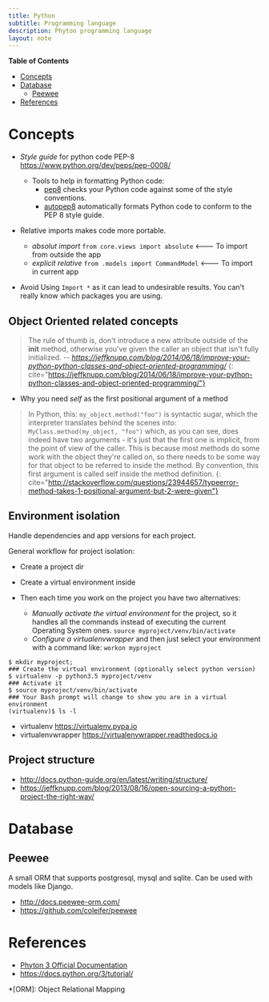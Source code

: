 ```yaml
---
title: Python
subtitle: Programming language
description: Phyton programming language
layout: note
---
```



<!-- markdown-toc start - Don't edit this section. Run M-x markdown-toc-generate-toc again -->
**Table of Contents**

- [Concepts](#concepts)
- [Database](#database)
    - [Peewee](#peewee)
- [References](#references)

<!-- markdown-toc end -->

# Concepts

* _Style guide_ for python code PEP-8 <https://www.python.org/dev/peps/pep-0008/>
  * Tools to help in formatting Python code:
	* [pep8](https://pypi.python.org/pypi/pep8) checks your Python code against some of the style conventions.
	* [autopep8](https://pypi.python.org/pypi/autopep8) automatically formats Python code to conform to the PEP 8 style guide.
  
* Relative imports makes code more portable. 

  * _absolut import_ `from core.views import absolute` <---  To import from outside the app
  * _explicit relative_ `from .models import CommandModel` <--- To import in current app 

* Avoid Using `Import *` as it can lead to undesirable results. You can't really know which packages you are using.

## Object Oriented related concepts

> The rule of thumb is, don't introduce a new attribute outside of the __init__ method, otherwise you've given the caller an object that isn't fully initialized.
> -- <cite>https://jeffknupp.com/blog/2014/06/18/improve-your-python-python-classes-and-object-oriented-programming/</cite>
{: cite="https://jeffknupp.com/blog/2014/06/18/improve-your-python-python-classes-and-object-oriented-programming/"}

* Why you need _self_ as the first positional argument of a method

> In Python, this: `my_object.method("foo")` is syntactic sugar, which the interpreter translates behind the scenes into: `MyClass.method(my_object, "foo")` which, as you can see, does indeed have two arguments - it's just that the first one is implicit, from the point of view of the caller. 
> This is because most methods do some work with the object they're called on, so there needs to be some way for that object to be referred to inside the method. By convention, this first argument is called self inside the method definition.
{: cite="http://stackoverflow.com/questions/23944657/typeerror-method-takes-1-positional-argument-but-2-were-given"}

## Environment isolation

Handle dependencies and app versions for each project. 

General workflow for project isolation:

+ Create a project dir
+ Create a virtual environment inside
+ Then each time you work on the project you have two alternatives:

  + _Manually activate the virtual environment_ for the project, so it handles all the commands instead of executing the current Operating System ones. `source myproject/venv/bin/activate`
  + _Configure a virtualenvwrapper_ and then just select your environment with a command like: `workon myproject`

```
$ mkdir myproject;
### Create the virtual environment (optionally select python version)
$ virtualenv -p python3.5 myproject/venv
### Activate it
$ source myproject/venv/bin/activate
### Your Bash prompt will change to show you are in a virtual environment
(virtualenv)$ ls -l
```

+ virtualenv <https://virtualenv.pypa.io>
+ virtualenvwrapper <https://virtualenvwrapper.readthedocs.io>

## Project structure

* <http://docs.python-guide.org/en/latest/writing/structure/>
* <https://jeffknupp.com/blog/2013/08/16/open-sourcing-a-python-project-the-right-way/>


# Database #

## Peewee ##

A small ORM that supports postgresql, mysql and sqlite. Can be used with models like Django.

+ <http://docs.peewee-orm.com/>
+ <https://github.com/coleifer/peewee>

References
==========

+ [Phyton 3 Official Documentation](https://docs.python.org/3/)
+ <https://docs.python.org/3/tutorial/>

*[ORM]: Object Relational Mapping
